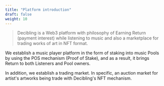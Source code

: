 ```yaml
---
title: "Platform introduction"
draft: false
weight: 10
---
```


> Decibling is a Web3 platform with philosophy of Earning Return (payment interest) while listening to music and also a marketplace for trading works of art  in NFT format.

We establish a music player platform in the form of staking into music Pools by using the POS mechanism (Proof of Stake), and as a result, it brings Return to both Listeners and Pool owners.

In addition, we establish a trading market. In specific, an auction market for artist's artworks being trade with Decibling's NFT mechanism.
